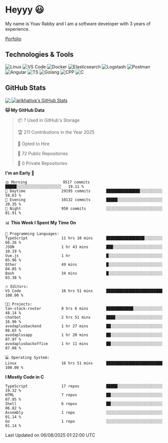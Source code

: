 
# Heyyy 😃
My name is Yoav Rabby and I am a software developer with 3 years of experience.

<a href="https://yoavrabby.com">
  Porfolio
</a>

## Technologies & Tools
![Linux](https://img.shields.io/badge/Linux-FCC624?style=flat&logo=linux&logoColor=black)
![VS Code](https://img.shields.io/badge/-VS%20Code-007ACC?style=flat-square&logo=visual-studio-code)
![Docker](https://img.shields.io/badge/Docker-E9F8FF?style=flat-square&logo=Docker)
![Elasticsearch](https://img.shields.io/badge/Elasticsearch-F8FDC5?style=flat-square&logo=elasticsearch&logoColor=lightblue)
![Logstash](https://img.shields.io/badge/Logstash-F8FDC5?style=flat-square&logo=logstash&logoColor=orange)
![Postman](https://img.shields.io/badge/Postman-F6BB43?style=flat-square&logo=Postman&logoColor=white)
![Angular](https://img.shields.io/badge/Angular-red?style=flat-square&logo=angular)
![TS](https://shields.io/badge/TypeScript-3178C6?logo=TypeScript&logoColor=FFF&style=flat-square)
![Golang](https://img.shields.io/badge/Golang-CBFBFD?style=flat-square&logo=go)
![CPP](https://img.shields.io/badge/C++-00599C?style=flat-square&logo=C%2B%2B&logoColor=white)
![C](https://img.shields.io/badge/C-F0F8FF?style=flat-square&logo=C)

## GitHub Stats
<a href="https://github.com/arikhativa/arikhativa">
  <img align="center" src="https://github-readme-stats.vercel.app/api/top-langs/?username=arikhativa&hide=java,html,tex&title_color=ffffff&text_color=c9cacc&icon_color=2bbc8a&bg_color=1d1f21&langs_count=3" />
</a>
<a href="https://github.com/arikhativa/arikhativa">
  <img align="center" src="https://github-readme-stats.vercel.app/api?username=arikhativa&show_icons=true&line_height=27&count_private=true&title_color=ffffff&text_color=c9cacc&icon_color=2bbc8a&bg_color=1d1f21" alt="arikhativa's GitHub Stats" />
</a>

<!--START_SECTION:waka-->
**🐱 My GitHub Data** 

> 📦 ? Used in GitHub's Storage 
 > 
> 🏆 211 Contributions in the Year 2025
 > 
> 💼 Opted to Hire
 > 
> 📜 72 Public Repositories 
 > 
> 🔑 0 Private Repositories 
 > 
**I'm an Early 🐤** 

```text
🌞 Morning                9517 commits        █████░░░░░░░░░░░░░░░░░░░░   19.11 % 
🌆 Daytime                29195 commits       ███████████████░░░░░░░░░░   58.63 % 
🌃 Evening                10132 commits       █████░░░░░░░░░░░░░░░░░░░░   20.35 % 
🌙 Night                  950 commits         ░░░░░░░░░░░░░░░░░░░░░░░░░   01.91 % 
```


📊 **This Week I Spent My Time On** 

```text
💬 Programming Languages: 
TypeScript               11 hrs 10 mins      █████████████████░░░░░░░░   66.26 % 
JSON                     1 hr 43 mins        ███░░░░░░░░░░░░░░░░░░░░░░   10.19 % 
Vue.js                   1 hr                █░░░░░░░░░░░░░░░░░░░░░░░░   05.96 % 
Other                    49 mins             █░░░░░░░░░░░░░░░░░░░░░░░░   04.85 % 
Bash                     34 mins             █░░░░░░░░░░░░░░░░░░░░░░░░   03.38 % 

🔥 Editors: 
VS Code                  16 hrs 51 mins      █████████████████████████   100.00 % 

🐱‍💻 Projects: 
tan-stack-router         8 hrs 6 mins        ████████████░░░░░░░░░░░░░   48.14 % 
chatbot                  2 hrs 51 mins       ████░░░░░░░░░░░░░░░░░░░░░   16.96 % 
avodaplusbackend         1 hr 27 mins        ██░░░░░░░░░░░░░░░░░░░░░░░   08.65 % 
avodaplusapp             1 hr 20 mins        ██░░░░░░░░░░░░░░░░░░░░░░░   07.97 % 
avodaplusbackoffice      1 hr 11 mins        ██░░░░░░░░░░░░░░░░░░░░░░░   07.08 % 

💻 Operating System: 
Linux                    16 hrs 51 mins      █████████████████████████   100.00 % 
```

**I Mostly Code in C** 

```text
TypeScript               17 repos            █████░░░░░░░░░░░░░░░░░░░░   19.32 % 
HTML                     7 repos             ██░░░░░░░░░░░░░░░░░░░░░░░   07.95 % 
Shell                    6 repos             ██░░░░░░░░░░░░░░░░░░░░░░░   06.82 % 
Assembly                 1 repo              ░░░░░░░░░░░░░░░░░░░░░░░░░   01.14 % 
Go                       1 repo              ░░░░░░░░░░░░░░░░░░░░░░░░░   01.14 % 
```




 Last Updated on 06/08/2025 01:22:00 UTC
<!--END_SECTION:waka-->
